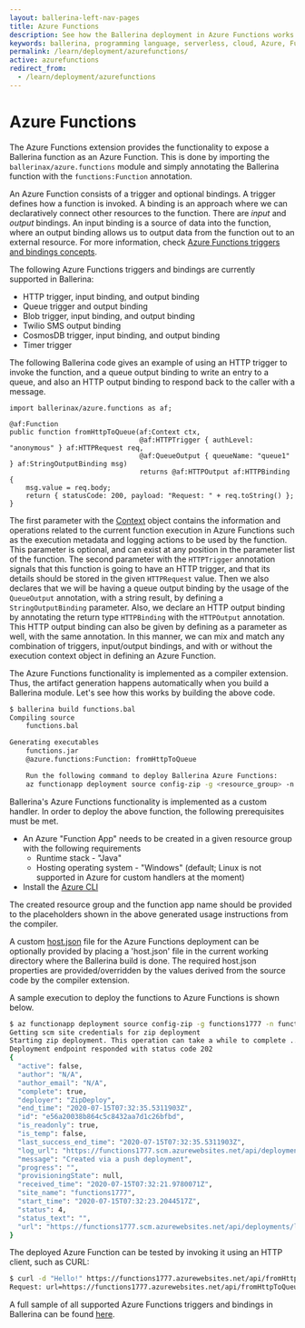 ```yaml
---
layout: ballerina-left-nav-pages
title: Azure Functions
description: See how the Ballerina deployment in Azure Functions works
keywords: ballerina, programming language, serverless, cloud, Azure, Functions
permalink: /learn/deployment/azurefunctions/
active: azurefunctions
redirect_from:
  - /learn/deployment/azurefunctions
---
```


# Azure Functions

The Azure Functions extension provides the functionality to expose a Ballerina function as an Azure Function. This is done by importing the `ballerinax/azure.functions` module and simply annotating the Ballerina function with the `functions:Function` annotation. 

An Azure Function consists of a trigger and optional bindings. A trigger defines how a function is invoked. A binding is an approach where we can declaratively connect other resources to the function. There are *input* and *output* bindings. An input binding is a source of data into the function, where an output binding allows us to output data from the function out to an external resource. For more information, check [Azure Functions triggers and bindings concepts](https://docs.microsoft.com/en-us/azure/azure-functions/functions-triggers-bindings).

The following Azure Functions triggers and bindings are currently supported in Ballerina:
- HTTP trigger, input binding, and output binding
- Queue trigger and output binding
- Blob trigger, input binding, and output binding
- Twilio SMS output binding
- CosmosDB trigger, input binding, and output binding
- Timer trigger

The following Ballerina code gives an example of using an HTTP trigger to invoke the function, and a queue output binding to write an entry to a queue, and also an HTTP output binding to respond back to the caller with a message. 

```ballerina
import ballerinax/azure.functions as af;

@af:Function
public function fromHttpToQueue(af:Context ctx, 
                                @af:HTTPTrigger { authLevel: "anonymous" } af:HTTPRequest req, 
                                @af:QueueOutput { queueName: "queue1" } af:StringOutputBinding msg) 
                                returns @af:HTTPOutput af:HTTPBinding {
    msg.value = req.body;
    return { statusCode: 200, payload: "Request: " + req.toString() };
}
```

The first parameter with the [Context](https://ballerina.io/learn/api-docs/ballerinax/azure-functions.html#Context) object contains the information and operations related to the current function execution in Azure Functions such as the execution metadata and logging actions to be used by the function. This parameter is optional, and can exist at any position in the parameter list of the function. The second parameter with the `HTTPTrigger` annotation signals that this function is going to have an HTTP trigger, and that its details should be stored in the given `HTTPRequest` value. Then we also declares that we will be having a queue output binding by the usage of the `QueueOutput` annotation, with a string result, by defining a `StringOutputBinding` parameter. Also, we declare an HTTP output binding by annotating the return type `HTTPBinding` with the `HTTPOutput` annotation. This HTTP output binding can also be given by defining as a parameter as well, with the same annotation. In this manner, we can mix and match any combination of triggers, input/output bindings, and with or without the execution context object in defining an Azure Function. 

The Azure Functions functionality is implemented as a compiler extension. Thus, the artifact generation happens automatically when you build a Ballerina module. Let's see how this works by building the above code. 

```bash
$ ballerina build functions.bal 
Compiling source
	functions.bal

Generating executables
	functions.jar
	@azure.functions:Function: fromHttpToQueue

	Run the following command to deploy Ballerina Azure Functions:
	az functionapp deployment source config-zip -g <resource_group> -n <function_app_name> --src azure-functions.zip
```

Ballerina's Azure Functions functionality is implemented as a custom handler. In order to deploy the above function, the following prerequisites must be met.

* An Azure "Function App" needs to be created in a given resource group with the following requirements
   - Runtime stack - "Java"
   - Hosting operating system - "Windows" (default; Linux is not supported in Azure for custom handlers at the moment)
* Install the [Azure CLI](https://docs.microsoft.com/en-us/cli/azure/install-azure-cli?view=azure-cli-latest)

The created resource group and the function app name should be provided to the placeholders shown in the above generated usage instructions from the compiler. 

A custom [host.json](https://docs.microsoft.com/en-us/azure/azure-functions/functions-host-json) file for the Azure Functions deployment can be optionally provided by placing a 'host.json' file in the current working directory where the Ballerina build is done. The required host.json properties are provided/overridden by the values derived from the source code by the compiler extension. 

A sample execution to deploy the functions to Azure Functions is shown below. 

```bash
$ az functionapp deployment source config-zip -g functions1777 -n functions1777 --src azure-functions.zip 
Getting scm site credentials for zip deployment
Starting zip deployment. This operation can take a while to complete ...
Deployment endpoint responded with status code 202
{
  "active": false,
  "author": "N/A",
  "author_email": "N/A",
  "complete": true,
  "deployer": "ZipDeploy",
  "end_time": "2020-07-15T07:32:35.5311903Z",
  "id": "e56a20038b864c5c8432aa7d1c26bfbd",
  "is_readonly": true,
  "is_temp": false,
  "last_success_end_time": "2020-07-15T07:32:35.5311903Z",
  "log_url": "https://functions1777.scm.azurewebsites.net/api/deployments/latest/log",
  "message": "Created via a push deployment",
  "progress": "",
  "provisioningState": null,
  "received_time": "2020-07-15T07:32:21.9780071Z",
  "site_name": "functions1777",
  "start_time": "2020-07-15T07:32:23.2044517Z",
  "status": 4,
  "status_text": "",
  "url": "https://functions1777.scm.azurewebsites.net/api/deployments/latest"
}
```

The deployed Azure Function can be tested by invoking it using an HTTP client, such as CURL:

```bash
$ curl -d "Hello!" https://functions1777.azurewebsites.net/api/fromHttpToQueue 
Request: url=https://functions1777.azurewebsites.net/api/fromHttpToQueue method=POST query= headers=Accept=*/* Connection=Keep-Alive Content-Length=6 Content-Type=application/x-www-form-urlencoded Host=functions1777.azurewebsites.net Max-Forwards=9 User-Agent=curl/7.64.0 X-WAWS-Unencoded-URL=/api/fromHttpToQueue CLIENT-IP=10.0.128.31:47794 X-ARR-LOG-ID=c905b483-af19-4cf2-9ce0-0741e5998a98 X-SITE-DEPLOYMENT-ID=functions1777 WAS-DEFAULT-HOSTNAME=functions1777.azurewebsites.net X-Original-URL=/api/fromHttpToQueue X-Forwarded-For=45.30.94.9:47450 X-ARR-SSL=2048|256|C=US, S=Washington, L=Redmond, O=Microsoft Corporation, OU=Microsoft IT, CN=Microsoft IT TLS CA 5|CN=*.azurewebsites.net X-Forwarded-Proto=https X-AppService-Proto=https X-Forwarded-TlsVersion=1.2 DISGUISED-HOST=functions1777.azurewebsites.net params= identities=[{"AuthenticationType":null,"IsAuthenticated":false,"Actor":null,"BootstrapContext":null,"Claims":[],"Label":null,"Name":null,"NameClaimType":"http://schemas.xmlsoap.org/ws/2005/05/identity/claims/name","RoleClaimType":"http://schemas.microsoft.com/ws/2008/06/identity/claims/role"}] body=Hello!
```

A full sample of all supported Azure Functions triggers and bindings in Ballerina can be found [here](https://github.com/ballerina-platform/module-ballerinax-azure.functions/blob/master/azurefunctions-extension-examples/examples/azure-functions-deployment/azure_functions_deployment.bal).

